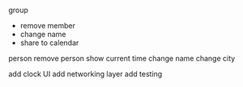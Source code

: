 group
* remove member
* change name
* share to calendar

person
remove person
show current time
change name
change city


add clock UI
add networking layer
add testing

